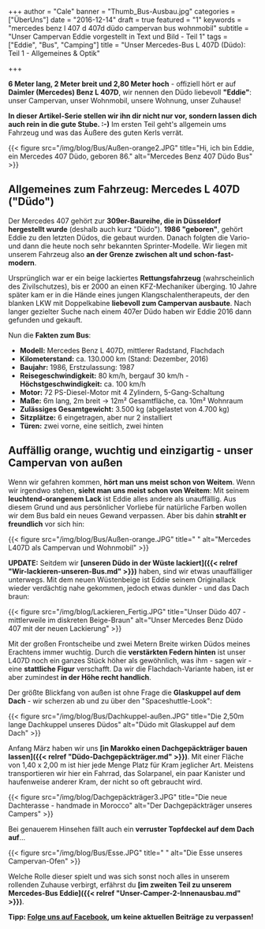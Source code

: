 +++
author = "Cale"
banner = "Thumb_Bus-Ausbau.jpg"
categories = ["ÜberUns"]
date = "2016-12-14"
draft = true 
featured = "1"
keywords = "mercedes benz l 407 d 407d düdo campervan bus wohnmobil"
subtitle = "Unser Campervan Eddie vorgestellt in Text und Bild - Teil 1"
tags = ["Eddie", "Bus", "Camping"]
title = "Unser Mercedes-Bus L 407D (Düdo): Teil 1 - Allgemeines & Optik"

+++

**6 Meter lang, 2 Meter breit und 2,80 Meter hoch** - offiziell hört er auf **Daimler (Mercedes) Benz L 407D**, wir nennen den Düdo liebevoll **"Eddie"**: unser Campervan, unser Wohnmobil, unsere Wohnung, unser Zuhause!  <!--more-->

**In dieser Artikel-Serie stellen wir ihn dir nicht nur vor, sondern lassen dich auch rein in die gute Stube. :-)** Im ersten Teil geht's allgemein ums Fahrzeug und was das Äußere des guten Kerls verrät.  

{{< figure src="/img/blog/Bus/Außen-orange2.JPG" title="Hi, ich bin Eddie, ein Mercedes 407 Düdo, geboren 86." alt="Mercedes Benz 407 Düdo Bus" >}}    

## Allgemeines zum Fahrzeug: Mercedes L 407D ("Düdo")

Der Mercedes 407 gehört zur **309er-Baureihe, die in Düsseldorf hergestellt wurde** (deshalb auch kurz "Düdo"). **1986 "geboren"**, gehört Eddie zu den letzten Düdos, die gebaut wurden. Danach folgten die Vario- und dann die heute noch sehr bekannten Sprinter-Modelle. Wir liegen mit unserem Fahrzeug also **an der Grenze zwischen alt und schon-fast-modern**.     

Ursprünglich war er ein beige lackiertes **Rettungsfahrzeug** (wahrscheinlich des Zivilschutzes), bis er 2000 an einen KFZ-Mechaniker überging. 10 Jahre später kam er in die Hände eines jungen Klangschalentherapeuts, der den blanken LKW mit Doppelkabine **liebevoll zum Campervan ausbaute**. Nach langer gezielter Suche nach einem 407er Düdo haben wir Eddie 2016 dann gefunden und gekauft.
 
Nun die **Fakten zum Bus**:     

* **Modell:** Mercedes Benz L 407D, mittlerer Radstand, Flachdach
* **Kilometerstand:** ca. 130.000 km (Stand: Dezember, 2016)
* **Baujahr:** 1986, Erstzulassung: 1987
* **Reisegeschwindigkeit:** 80 km/h, bergauf 30 km/h - **Höchstgeschwindigkeit:** ca. 100 km/h
* **Motor:** 72 PS-Diesel-Motor mit 4 Zylindern, 5-Gang-Schaltung
* **Maße:** 6m lang, 2m breit -> 12m² Gesamtfläche, ca. 10m² Wohnraum
* **Zulässiges Gesamtgewicht:** 3.500 kg (abgelastet von 4.700 kg)
* **Sitzplätze:** 6 eingetragen, aber nur 2 installiert
* **Türen:** zwei vorne, eine seitlich, zwei hinten

## Auffällig orange, wuchtig und einzigartig - unser Campervan von außen

Wenn wir gefahren kommen, **hört man uns meist schon von Weitem**. Wenn wir irgendwo stehen, **sieht man uns meist schon von Weitem**: Mit seinem **leuchtend-orangenem Lack** ist Eddie alles andere als unauffällig. Aus diesem Grund und aus persönlicher Vorliebe für natürliche Farben wollen wir dem Bus bald ein neues Gewand verpassen. Aber bis dahin **strahlt er freundlich** vor sich hin:

{{< figure src="/img/blog/Bus/Außen-orange.JPG" title=" " alt="Mercedes L407D als Campervan und Wohnmobil" >}}   

**UPDATE:** Seitdem wir **[unseren Düdo in der Wüste lackiert]({{< relref "Wir-lackieren-unseren-Bus.md" >}})** haben, sind wir etwas unauffälliger unterwegs. Mit dem neuen Wüstenbeige ist Eddie seinem Originallack wieder verdächtig nahe gekommen, jedoch etwas dunkler - und das Dach braun:

{{< figure src="/img/blog/Lackieren_Fertig.JPG" title="Unser Düdo 407 - mittlerweile im diskreten Beige-Braun" alt="Unser Mercedes Benz Düdo 407 mit der neuen Lackierung" >}}

Mit der großen Frontscheibe und zwei Metern Breite wirken Düdos meines Erachtens immer wuchtig. Durch die **verstärkten Federn hinten** ist unser L407D noch ein ganzes Stück höher als gewöhnlich, was ihm - sagen wir - eine **stattliche Figur** verschafft. Da wir die Flachdach-Variante haben, ist er aber zumindest **in der Höhe recht handlich**.    

Der größte Blickfang von außen ist ohne Frage die **Glaskuppel auf dem Dach** - wir scherzen ab und zu über den "Spaceshuttle-Look":

{{< figure src="/img/blog/Bus/Dachkuppel-außen.JPG" title="Die 2,50m lange Dachkuppel unseres Düdos" alt="Düdo mit Glaskuppel auf dem Dach" >}} 

Anfang März haben wir uns **[in Marokko einen Dachgepäckträger bauen lassen]({{< relref "Düdo-Dachgepäckträger.md" >}})**. Mit einer Fläche von 1,40 x 2,00 m ist hier jede Menge Platz für Kram jeglicher Art. Meistens transportieren wir hier ein Fahrrad, das Solarpanel, ein paar Kanister und haufenweise anderer Kram, der nicht so oft gebraucht wird.

{{< figure src="/img/blog/Dachgepäckträger3.JPG" title="Die neue Dachterasse - handmade in Morocco" alt="Der Dachgepäckträger unseres Campers" >}}

Bei genauerem Hinsehen fällt auch ein **verruster Topfdeckel auf dem Dach auf**...

{{< figure src="/img/blog/Bus/Esse.JPG" title=" " alt="Die Esse unseres Campervan-Ofen" >}} 

Welche Rolle dieser spielt und was sich sonst noch alles in unserem rollenden Zuhause verbirgt, erfährst du **[im zweiten Teil zu unserem Mercedes-Bus Eddie]({{< relref "Unser-Camper-2-Innenausbau.md" >}})**.

**Tipp: [Folge uns auf Facebook](http://facebook.com/inspiritana.org), um keine aktuellen Beiträge zu verpassen!**